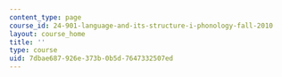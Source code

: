 ```yaml
---
content_type: page
course_id: 24-901-language-and-its-structure-i-phonology-fall-2010
layout: course_home
title: ''
type: course
uid: 7dbae687-926e-373b-0b5d-7647332507ed
---
```

